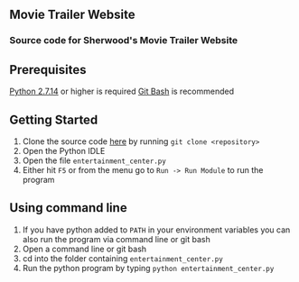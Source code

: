 ## Movie Trailer Website
### Source code for Sherwood's Movie Trailer Website

## Prerequisites
[Python 2.7.14](https://www.python.org/downloads/) or higher is required
[Git Bash](https://git-scm.com/downloads) is recommended

## Getting Started
1. Clone the source code [here](https://github.com/schuang8/Udacity-Full-Stack-Projects/tree/master/movies) by running `git clone <repository>`
2. Open the Python IDLE
3. Open the file `entertainment_center.py`
4. Either hit `F5` or from the menu go to `Run -> Run Module` to run the program

## Using command line
1. If you have python added to `PATH` in your environment variables you can also run the program via command line or git bash
2. Open a command line or git bash
3. cd into the folder containing `entertainment_center.py`
4. Run the python program by typing `python entertainment_center.py`
